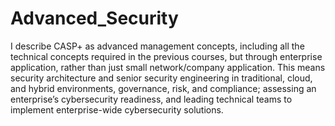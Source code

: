 # Advanced_Security
I describe CASP+ as advanced management concepts, including all the technical concepts required in the previous courses, but through enterprise application, rather than just small network/company application.  This means security architecture and senior security engineering in traditional, cloud, and hybrid environments, governance, risk, and compliance; assessing an enterprise’s cybersecurity readiness, and leading technical teams to implement enterprise-wide cybersecurity solutions.

